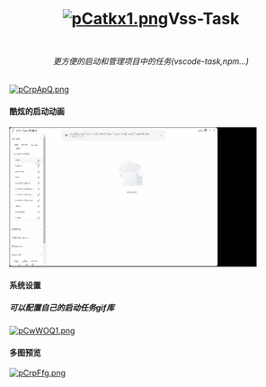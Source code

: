 <h1 align="center" style="display: flex; justify-content: center; align-items: center;">

[![pCatkx1.png](https://s1.ax1x.com/2023/06/27/pCatkx1.png)](https://imgse.com/i/pCatkx1)

Vss-Task
</h1>

<h6 align="center">
更方便的启动和管理项目中的任务(vscode-task,npm...)
</h6>


[![pCrpApQ.png](https://s1.ax1x.com/2023/07/03/pCrpApQ.png)](https://imgse.com/i/pCrpApQ)

#### 酷炫的启动动画
[![pCatFf2R.png](./images/view.gif)](https://imgse.com/i/pCatF2R)
#### 系统设置
##### 可以配置自己的启动任务gif库
[![pCwWOQ1.png](https://s1.ax1x.com/2023/06/29/pCwWOQ1.png)](https://imgse.com/i/pCwWOQ1)

#### 多图预览

[![pCrpFfg.png](https://s1.ax1x.com/2023/07/03/pCrpFfg.png)](https://imgse.com/i/pCrpFfg)
